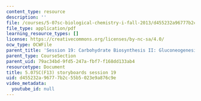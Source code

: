 ```yaml
---
content_type: resource
description: ''
file: /courses/5-07sc-biological-chemistry-i-fall-2013/d455232a96777b2c55b5023e9a876c9e_sb_session19.pdf
file_type: application/pdf
learning_resource_types: []
license: https://creativecommons.org/licenses/by-nc-sa/4.0/
ocw_type: OCWFile
parent_title: 'Session 19: Carbohydrate Biosynthesis II: Gluconeogenesis'
parent_type: CourseSection
parent_uid: 79ac34bd-9fd5-247a-fbf7-f168dd133ab4
resourcetype: Document
title: 5.07SC(F13) storyboards session 19
uid: d455232a-9677-7b2c-55b5-023e9a876c9e
video_metadata:
  youtube_id: null
---
```

